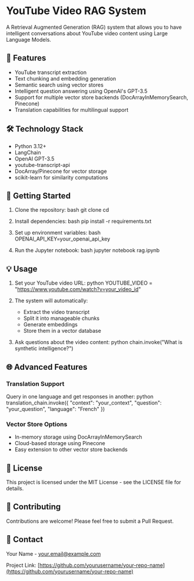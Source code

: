 # YouTube Video RAG System

A Retrieval Augmented Generation (RAG) system that allows you to have intelligent conversations about YouTube video content using Large Language Models.

## 🌟 Features

- YouTube transcript extraction
- Text chunking and embedding generation
- Semantic search using vector stores
- Intelligent question answering using OpenAI's GPT-3.5
- Support for multiple vector store backends (DocArrayInMemorySearch, Pinecone)
- Translation capabilities for multilingual support

## 🛠️ Technology Stack

- Python 3.12+
- LangChain
- OpenAI GPT-3.5
- youtube-transcript-api
- DocArray/Pinecone for vector storage
- scikit-learn for similarity computations

## 🚀 Getting Started

1. Clone the repository:
bash
git clone <your-repo-url>
cd <your-repo-name>

2. Install dependencies:
bash
pip install -r requirements.txt

3. Set up environment variables:
bash
OPENAI_API_KEY=your_openai_api_key

4. Run the Jupyter notebook:
bash
jupyter notebook rag.ipynb

## 💡 Usage

1. Set your YouTube video URL:
python
YOUTUBE_VIDEO = "https://www.youtube.com/watch?v=your_video_id"

2. The system will automatically:
   - Extract the video transcript
   - Split it into manageable chunks
   - Generate embeddings
   - Store them in a vector database

3. Ask questions about the video content:
python
chain.invoke("What is synthetic intelligence?")

## 🌐 Advanced Features

### Translation Support
Query in one language and get responses in another:
python
translation_chain.invoke({
"context": "your_context",
"question": "your_question",
"language": "French"
})

### Vector Store Options
- In-memory storage using DocArrayInMemorySearch
- Cloud-based storage using Pinecone
- Easy extension to other vector store backends

## 📝 License

This project is licensed under the MIT License - see the LICENSE file for details.

## 🤝 Contributing

Contributions are welcome! Please feel free to submit a Pull Request.

## 📧 Contact

Your Name - [your.email@example.com](mailto:your.email@example.com)

Project Link: [https://github.com/yourusername/your-repo-name](https://github.com/yourusername/your-repo-name)